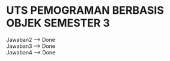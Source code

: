 # UTS PEMOGRAMAN BERBASIS OBJEK SEMESTER 3

Jawaban2 --> Done<br/>
Jawaban3 --> Done<br/>
Jawaban4 --> Done<br/>
